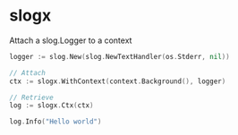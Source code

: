 # slogx

Attach a slog.Logger to a context

```go
logger := slog.New(slog.NewTextHandler(os.Stderr, nil))

// Attach
ctx := slogx.WithContext(context.Background(), logger)

// Retrieve
log := slogx.Ctx(ctx)

log.Info("Hello world")
```
